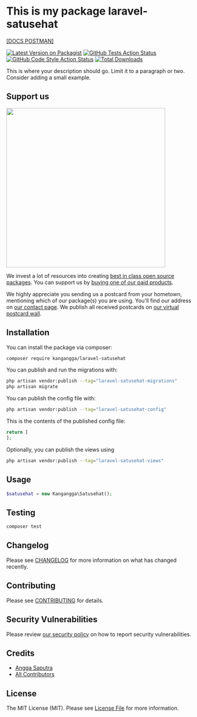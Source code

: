 # This is my package laravel-satusehat

[[DOCS POSTMAN]](https://www.postman.com/satusehat/workspace/satusehat-public/overview)

[![Latest Version on Packagist](https://img.shields.io/packagist/v/kangangga/laravel-satusehat.svg?style=flat-square)](https://packagist.org/packages/kangangga/laravel-satusehat)
[![GitHub Tests Action Status](https://img.shields.io/github/actions/workflow/status/kangangga/laravel-satusehat/run-tests.yml?branch=main&label=tests&style=flat-square)](https://github.com/kangangga/laravel-satusehat/actions?query=workflow%3Arun-tests+branch%3Amain)
[![GitHub Code Style Action Status](https://img.shields.io/github/actions/workflow/status/kangangga/laravel-satusehat/fix-php-code-style-issues.yml?branch=main&label=code%20style&style=flat-square)](https://github.com/kangangga/laravel-satusehat/actions?query=workflow%3A"Fix+PHP+code+style+issues"+branch%3Amain)
[![Total Downloads](https://img.shields.io/packagist/dt/kangangga/laravel-satusehat.svg?style=flat-square)](https://packagist.org/packages/kangangga/laravel-satusehat)

This is where your description should go. Limit it to a paragraph or two. Consider adding a small example.

## Support us

[<img src="https://github-ads.s3.eu-central-1.amazonaws.com/laravel-satusehat.jpg?t=1" width="419px" />](https://spatie.be/github-ad-click/laravel-satusehat)

We invest a lot of resources into creating [best in class open source packages](https://spatie.be/open-source). You can support us by [buying one of our paid products](https://spatie.be/open-source/support-us).

We highly appreciate you sending us a postcard from your hometown, mentioning which of our package(s) you are using. You'll find our address on [our contact page](https://spatie.be/about-us). We publish all received postcards on [our virtual postcard wall](https://spatie.be/open-source/postcards).

## Installation

You can install the package via composer:

```bash
composer require kangangga/laravel-satusehat
```

You can publish and run the migrations with:

```bash
php artisan vendor:publish --tag="laravel-satusehat-migrations"
php artisan migrate
```

You can publish the config file with:

```bash
php artisan vendor:publish --tag="laravel-satusehat-config"
```

This is the contents of the published config file:

```php
return [
];
```

Optionally, you can publish the views using

```bash
php artisan vendor:publish --tag="laravel-satusehat-views"
```

## Usage

```php
$satusehat = new Kangangga\Satusehat();

```

## Testing

```bash
composer test
```

## Changelog

Please see [CHANGELOG](CHANGELOG.md) for more information on what has changed recently.

## Contributing

Please see [CONTRIBUTING](CONTRIBUTING.md) for details.

## Security Vulnerabilities

Please review [our security policy](../../security/policy) on how to report security vulnerabilities.

## Credits

-   [Angga Saputra](https://github.com/kangangga)
-   [All Contributors](../../contributors)

## License

The MIT License (MIT). Please see [License File](LICENSE.md) for more information.
